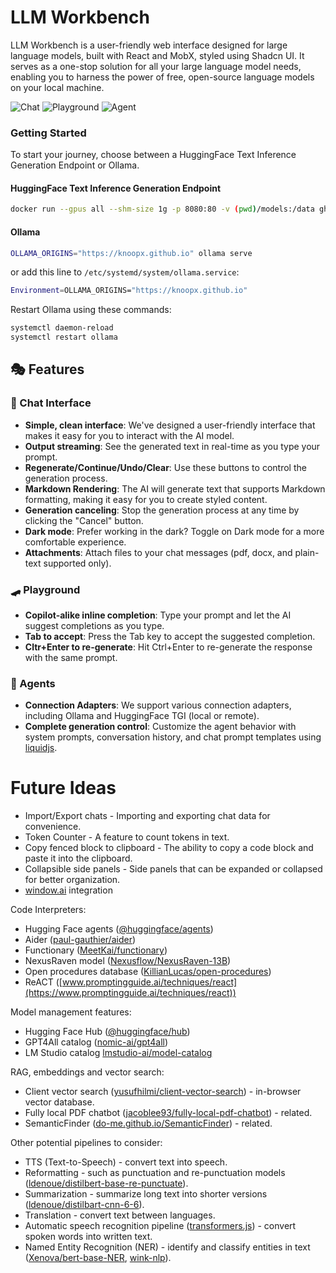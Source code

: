 # LLM Workbench

LLM Workbench is a user-friendly web interface designed for large language models, built with React and MobX, styled using Shadcn UI. It serves as a one-stop solution for all your large language model needs, enabling you to harness the power of free, open-source language models on your local machine.

![Chat](https://github.com/knoopx/llm-workbench/assets/100993/3054a0aa-f356-44b8-97f4-5f479c8fbeb8)
![Playground](https://github.com/knoopx/llm-workbench/assets/100993/1b2817ac-a783-4fb0-b0e7-b81e2643b6ae)
![Agent](https://github.com/knoopx/llm-workbench/assets/100993/308f366e-3389-468d-a95c-b4ecf618dd22)



### Getting Started

To start your journey, choose between a HuggingFace Text Inference Generation Endpoint or Ollama.

#### HuggingFace Text Inference Generation Endpoint

```bash
docker run --gpus all --shm-size 1g -p 8080:80 -v (pwd)/models:/data ghcr.io/huggingface/text-generation-inference:1.1.0 --trust-remote-code --model-id TheBloke/deepseek-coder-33B-instruct-AWQ --quantize awq
```

#### Ollama

```bash
OLLAMA_ORIGINS="https://knoopx.github.io" ollama serve
```

or add this line to `/etc/systemd/system/ollama.service`:

```bash
Environment=OLLAMA_ORIGINS="https://knoopx.github.io"
```

Restart Ollama using these commands:

```bash
systemctl daemon-reload
systemctl restart ollama
```

## 🎭 Features

### 💬 Chat Interface

- **Simple, clean interface**: We've designed a user-friendly interface that makes it easy for you to interact with the AI model.
- **Output streaming**: See the generated text in real-time as you type your prompt.
- **Regenerate/Continue/Undo/Clear**: Use these buttons to control the generation process.
- **Markdown Rendering**: The AI will generate text that supports Markdown formatting, making it easy for you to create styled content.
- **Generation canceling**: Stop the generation process at any time by clicking the "Cancel" button.
- **Dark mode**: Prefer working in the dark? Toggle on Dark mode for a more comfortable experience.
- **Attachments**: Attach files to your chat messages (pdf, docx, and plain-text supported only).

### 🛹 Playground

- **Copilot-alike inline completion**: Type your prompt and let the AI suggest completions as you type.
- **Tab to accept**: Press the Tab key to accept the suggested completion.
- **Cltr+Enter to re-generate**: Hit Ctrl+Enter to re-generate the response with the same prompt.

### 🤖 Agents

- **Connection Adapters**: We support various connection adapters, including Ollama and HuggingFace TGI (local or remote).
- **Complete generation control**: Customize the agent behavior with system prompts, conversation history, and chat prompt templates using [liquidjs](https://liquidjs.com/).

# Future Ideas

- Import/Export chats - Importing and exporting chat data for convenience.
- Token Counter - A feature to count tokens in text.
- Copy fenced block to clipboard - The ability to copy a code block and paste it into the clipboard.
- Collapsible side panels - Side panels that can be expanded or collapsed for better organization.
- [window.ai](https://windowai.io/) integration

Code Interpreters:

- Hugging Face agents ([@huggingface/agents](https://github.com/huggingface/agents))
- Aider ([paul-gauthier/aider](https://github.com/paul-gauthier/aider))
- Functionary ([MeetKai/functionary](https://github.com/MeetKai/functionary))
- NexusRaven model ([Nexusflow/NexusRaven-13B](https://huggingface.co/Nexusflow/NexusRaven-13B))
- Open procedures database ([KillianLucas/open-procedures](https://raw.githubusercontent.com/KillianLucas/open-procedures/main/procedures_db.json))
- ReACT ([www.promptingguide.ai/techniques/react](https://www.promptingguide.ai/techniques/react))

Model management features:

- Hugging Face Hub ([@huggingface/hub](https://huggingface.co/docs/huggingface.js/hub/modules))
- GPT4All catalog ([nomic-ai/gpt4all](https://raw.githubusercontent.com/nomic-ai/gpt4all/main/gpt4all-chat/metadata/models2.json))
- LM Studio catalog [lmstudio-ai/model-catalog](https://raw.githubusercontent.com/lmstudio-ai/model-catalog/main/catalog.json)

RAG, embeddings and vector search:

- Client vector search ([yusufhilmi/client-vector-search](https://github.com/yusufhilmi/client-vector-search)) - in-browser vector database.
- Fully local PDF chatbot ([jacoblee93/fully-local-pdf-chatbot](https://github.com/jacoblee93/fully-local-pdf-chatbot)) - related.
- SemanticFinder ([do-me.github.io/SemanticFinder](https://do-me.github.io/SemanticFinder/)) - related.

Other potential pipelines to consider:

- TTS (Text-to-Speech) - convert text into speech.
- Reformatting - such as punctuation and re-punctuation models ([ldenoue/distilbert-base-re-punctuate](https://huggingface.co/ldenoue/distilbert-base-re-punctuate)).
- Summarization - summarize long text into shorter versions ([ldenoue/distilbart-cnn-6-6](https://huggingface.co/ldenoue/distilbart-cnn-6-6)).
- Translation - convert text between languages.
- Automatic speech recognition pipeline ([transformers.js](https://huggingface.co/docs/transformers.js/api/pipelines#pipelinesautomaticspeechrecognitionpipeline)) - convert spoken words into written text.
- Named Entity Recognition (NER) - identify and classify entities in text ([Xenova/bert-base-NER](https://huggingface.co/Xenova/bert-base-NER), [wink-nlp](https://winkjs.org/wink-nlp/wink-nlp-in-browsers.html)).
